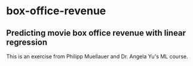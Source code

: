 # box-office-revenue
## Predicting movie box office revenue with linear regression
This is an exercise from Philipp Muellauer and Dr. Angela Yu's ML course.

